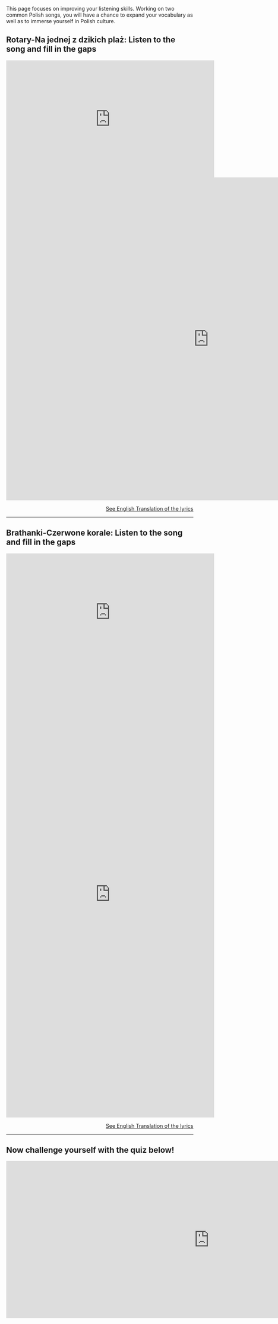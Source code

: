 <p>This page focuses on improving your listening skills. Working on two common Polish songs, you will have a chance to expand your vocabulary as well as to immerse yourself in Polish culture. </p>

<h2>Rotary-Na jednej z dzikich plaż: Listen to the song and fill in the gaps</h2>
<iframe width="560" height="315" src="https://www.youtube.com/embed/TPZMt1Csjv4" frameborder="0" allow="accelerometer; autoplay; encrypted-media; gyroscope; picture-in-picture" allowfullscreen></iframe>
<iframe src="https://h5p.org/h5p/embed/404059" width="1090" height="869" frameborder="0" allowfullscreen="allowfullscreen"></iframe><script src="https://h5p.org/sites/all/modules/h5p/library/js/h5p-resizer.js" charset="UTF-8"></script>
   <p>
  <a style="float:right;" href="translation.html" class="btn2">See English Translation of the lyrics</a>
  </p>
  <div style="clear:both;"> </div>
<hr>

<h2>Brathanki-Czerwone korale: Listen to the song and fill in the gaps</h2>
<iframe width="560" height="315" src="https://www.youtube.com/embed/D1zHyVTsZLQ" frameborder="0" allow="accelerometer; autoplay; encrypted-media; gyroscope; picture-in-picture" allowfullscreen></iframe>

<iframe src="https://h5p.org/h5p/embed/345751" width="560" height="1203" frameborder="0" allowfullscreen="allowfullscreen"></iframe>
   <p>
  <a style="float:right;" href="translation2.html" class="btn2">See English Translation of the lyrics</a>
  </p>
  <div style="clear:both;"> </div>
  <hr>
  <h2>Now challenge yourself with the quiz below!</h2>
  <iframe src="https://h5p.org/h5p/embed/405233" width="1091" height="423" frameborder="0" allowfullscreen="allowfullscreen"></iframe><script src="https://h5p.org/sites/all/modules/h5p/library/js/h5p-resizer.js" charset="UTF-8"></script>
